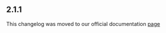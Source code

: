 ## 2.1.1

This changelog was moved to our official documentation [page](https://docs.tryrook.io/docs/category/sdks)